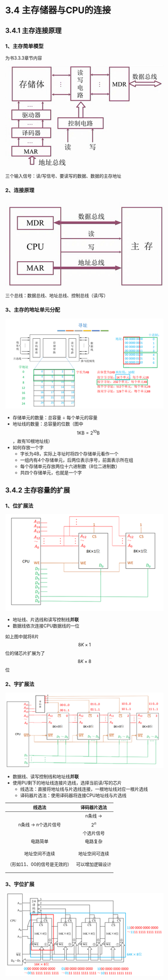 # 3.4 主存储器与CPU的连接

## 3.4.1 主存连接原理

### 1、主存简单模型

为书3.3.3章节内容

![](../.gitbook/assets/zhu-cun-mo-xing-.png)

三个输入信号：读/写信号、要读写的数据、数据的主存地址

### 2、连接原理

![](../.gitbook/assets/zhu-cun-yu-cpu-lian-jie-.png)

三个总线：数据总线、地址总线、控制总线（读/写）

### 3、主存的地址单元分配

![](../.gitbook/assets/di-zhi-fen-pei-.png)

* 存储单元的数量：总容量 ÷ 每个单元的容量
* 地址线的数量：总容量的位数（图中 $$1\text{KB}=2^{10}\text{B}$$，故有10根地址线）
* 如何存放一个字
  * 字长为4B，实际上寻址时将四个存储单元看作一个
  * 一组内有4个存储单元，后两位表示序号，前面表示所在组
  * 每个存储单元存放两位十六进制数（8位二进制数）
  * 共四个存储单元，也就是一个字



## 3.4.2 主存容量的扩展

### 1、位扩展法

![](../.gitbook/assets/wei-kuo-zhan-.png)

* 地址线、片选线和读写控制线**并联**
* 数据线依次连接CPU数据线的一位

如上图中就将8片 $$8K \times 1$$位的储芯片扩展为了 $$8K \times 8$$位

### 2、字扩展法

![](../.gitbook/assets/zi-kuo-zhan-.png)

* 数据线、读写控制线和地址线**并联**
* 使用PU剩下的地址线连接片选线，选择当前读/写的芯片
  * 线选法：直接将地址线与片选线连接，一根地址线对应一根片选线
  * 译码器片选法：使用译码器将连接CPU地址线与片选线

|                  线选法                  |             译码器片选法            |
| :-----------------------------------: | :---------------------------: |
|              n条线 → n个选片信号             |       n条线 → $$2^n$$个选片信号      |
|                  电路简单                 |              电路复杂             |
| <p>地址空间不连续</p><p>（形如11、00的信号是无效的）</p> | <p>地址空间可连续</p><p>可以增加逻辑设计</p> |

### 3、字位扩展

![](../.gitbook/assets/zi-wei-kuo-zhan-.png)
